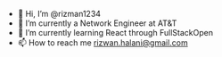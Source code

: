 - 👋 Hi, I’m @rizman1234
- 👀 I’m currently a Network Engineer at AT&T 
- 🌱 I’m currently learning React through FullStackOpen
- 📫 How to reach me rizwan.halani@gmail.com

<!---
rizman1234/rizman1234 is a ✨ special ✨ repository because its `README.md` (this file) appears on your GitHub profile.
You can click the Preview link to take a look at your changes.
--->
